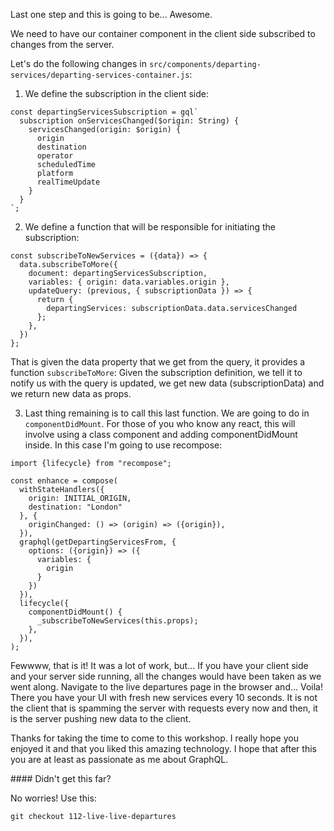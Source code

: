 Last one step and this is going to be... Awesome.

We need to have our container component in the client side subscribed to changes from the server.

Let's do the following changes in `src/components/departing-services/departing-services-container.js`:

1. We define the subscription in the client side:
```
const departingServicesSubscription = gql`
  subscription onServicesChanged($origin: String) {
    servicesChanged(origin: $origin) {
      origin
      destination
      operator
      scheduledTime
      platform
      realTimeUpdate
    }
  }
`;
```

2. We define a function that will be responsible for initiating the subscription:
```
const subscribeToNewServices = ({data}) => {
  data.subscribeToMore({
    document: departingServicesSubscription,
    variables: { origin: data.variables.origin },
    updateQuery: (previous, { subscriptionData }) => {
      return {
        departingServices: subscriptionData.data.servicesChanged
      };
    },
  })
};
``` 
That is given the data property that we get from the query, it provides a function `subscribeToMore`: Given the subscription definition, we tell it to notify us with the query is updated, we get new data (subscriptionData) and we return new data as props.

3. Last thing remaining is to call this last function. We are going to do in `componentDidMount`. For those of you who know any react, this will involve using a class component and adding componentDidMount inside. 
In this case I'm going to use recompose:

```
import {lifecycle} from "recompose";

const enhance = compose(
  withStateHandlers({
    origin: INITIAL_ORIGIN,
    destination: "London"
  }, {
    originChanged: () => (origin) => ({origin}),
  }),
  graphql(getDepartingServicesFrom, {
    options: ({origin}) => ({
      variables: {
        origin
      }
    })
  }),
  lifecycle({
    componentDidMount() {
      _subscribeToNewServices(this.props);
    },
  }),
);
```

Fewwww, that is it! It was a lot of work, but...
If you have your client side and your server side running, all the changes would have been taken as we went along. Navigate to the live departures page in the browser and... Voila!
There you have your UI with fresh new services every 10 seconds. It is not the client that is spamming the server with requests every now and then, it is the server pushing new data to the client.

Thanks for taking the time to come to this workshop. I really hope you enjoyed it and that you liked this amazing technology.
I hope that after this you are at least as passionate as me about GraphQL.

#### Didn't get this far?

No worries!
Use this:

`git checkout 112-live-live-departures`